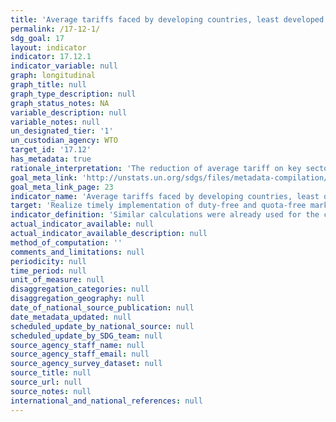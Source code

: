 ```yaml
---
title: 'Average tariffs faced by developing countries, least developed countries and small island developing States'
permalink: /17-12-1/
sdg_goal: 17
layout: indicator
indicator: 17.12.1
indicator_variable: null
graph: longitudinal
graph_title: null
graph_type_description: null
graph_status_notes: NA
variable_description: null
variable_notes: null
un_designated_tier: '1'
un_custodian_agency: WTO
target_id: '17.12'
has_metadata: true
rationale_interpretation: 'The reduction of average tariff on key sector as agriculture can represent a proxy of the level of commitment of developed country to improve market access conditions. As it was done for MDG 8.7, the term "key sector" has to be interpreted as those sectors of particular interest for LDCs and developing countries exports. The list of key sectors used by the MDG indicator 8.7 (i.e. agriculture, textile and clothing) might have to be reviewed.'
goal_meta_link: 'http://unstats.un.org/sdgs/files/metadata-compilation/Metadata-Goal-17.pdf'
goal_meta_link_page: 23
indicator_name: 'Average tariffs faced by developing countries, least developed countries and small island developing States'
target: 'Realize timely implementation of duty-free and quota-free market access on a lasting basis for all least developed countries, consistent with World Trade Organization decisions, including by ensuring that preferential rules of origin applicable to imports from least developed countries are transparent and simple, and contribute to facilitating market access.'
indicator_definition: 'Similar calculations were already used for the calculation of MDG 8.7 (Average tariffs imposed by developed countries on agricultural products and textiles and clothing from developing countries). For reference purposes see the Millennium Development Goals Report 2015 available at http://www.un.org/millenniumgoals/2015_MDG_Report/pdf/MDG%202015%20rev%20(July%201).pdf (p. 64)'
actual_indicator_available: null
actual_indicator_available_description: null
method_of_computation: ''
comments_and_limitations: null
periodicity: null
time_period: null
unit_of_measure: null
disaggregation_categories: null
disaggregation_geography: null
date_of_national_source_publication: null
date_metadata_updated: null
scheduled_update_by_national_source: null
scheduled_update_by_SDG_team: null
source_agency_staff_name: null
source_agency_staff_email: null
source_agency_survey_dataset: null
source_title: null
source_url: null
source_notes: null
international_and_national_references: null
---
```

